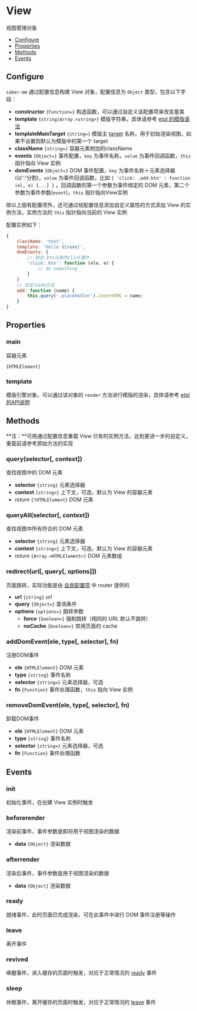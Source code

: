 View
===

视图管理对象

* [Configure](#configure)
* [Properties](#properties)
* [Methods](#methods)
* [Events](#events)

## Configure

`saber-mm` 通过配置信息构建 View 对象，配置信息为 `Object` 类型，包含以下字段：

* **constructor** `{Function=}` 构造函数，可以通过自定义该配置项来改变基类
* **template** `{string|Array.<string>}` 模版字符串，具体请参考 [etpl 的模版语法](https://github.com/ecomfe/etpl/blob/master/doc/syntax.md)
* **templateMainTarget** `{string=}` 模版主 [target](https://github.com/ecomfe/etpl/blob/master/doc/syntax.md#target) 名称，用于初始渲染视图，如果不设置则默认为模版中的第一个 target
* **className** `{string=}` 容器元素附加的className
* **events** `{Object=}` 事件配置，`key` 为事件名称，`value` 为事件回调函数，`this` 指针指向 View 实例
* **domEvents** `{Object=}` DOM 事件配置，`key` 为事件名称＋元素选择器(以':'分割)，`value` 为事件回调函数，比如 `{ 'click: .add-btn' : function (el, e) {...} }` 。回调函数的第一个参数为事件绑定的 DOM 元素，第二个参数为事件参数(`event`)，`this` 指针指向View实例

除以上固有配置项外，还可通过给配置信息添加自定义属性的方式添加 View 的实例方法，实例方法的 `this` 指针指向当前的 View 实例

配置实例如下：

```js
{
    className: 'test',
    template: 'hello ${name}',
    domEvents: {
        // 绑定.btn元素的click事件
        'click:.btn': function (ele, e) {
            // do something
        }
    }
    // 自定义add方法
    add: function (name) {
        this.query('.placehodler').innerHTML = name;
    }
}
```

## Properties

### main

容器元素

`{HTMLElement}`

### template

模版引擎对象，可以通过该对象的 `render` 方法进行模版的渲染，具体请参考 [etpl 的API说明](https://github.com/ecomfe/etpl/blob/master/doc/api.md)

## Methods

**注：**可用通过配置信息重载 View 已有的实例方法，达到更进一步的自定义，重载前请参考原始方法的实现

### query(selector[, context])

查找视图中的 DOM 元素

* **selector** `{string}` 元素选择器
* **context** `{string=}` 上下文，可选，默认为 View 的容器元素
* _return_ `{?HTMLElement}` DOM 元素

### queryAll(selector[, context])

查找视图中所有符合的 DOM 元素

* **selector** `{string}` 元素选择器
* **context** `{string=}` 上下文，可选，默认为 View 的容器元素
* _return_ `{Array.<HTMLElement>}` DOM 元素数组

### redirect(url[, query[, options]])

页面跳转，实际功能是由 [全局配置项](../README.md#configoptions) 中 router 提供的

* **url** `{string}` url
* **query** `{Object=}` 查询条件
* **options** `{options=}` 跳转参数
    * **force** `{boolean=}` 强制跳转（相同的 URL 默认不跳转）
    * **noCache** `{boolean=}` 禁用页面的 cache

### addDomEvent(ele, type[, selector], fn)

注册DOM事件

* **ele** `{HTMLElement}` DOM 元素
* **type** `{string}` 事件名称
* **selector** `{string=}` 元素选择器，可选
* **fn** `{Function}` 事件处理函数，`this` 指向 View 实例

### removeDomEvent(ele, type[, selector], fn)

卸载DOM事件

* **ele** `{HTMLElement}` DOM 元素
* **type** `{string}` 事件名称
* **selector** `{string=}` 元素选择器，可选
* **fn** `{Function}` 事件处理函数

## Events

### init

初始化事件，在创建 View 实例时触发

### beforerender

渲染前事件，事件参数是即将用于视图渲染的数据

* **data** `{Object}` 渲染数据

### afterrender

渲染后事件，事件参数是用于视图渲染的数据

* **data** `{Object}` 渲染数据

### ready

就绪事件，此时页面已完成渲染，可在此事件中进行 DOM 事件注册等操作

### leave

离开事件

### revived

唤醒事件，进入缓存的页面时触发，对应于正常情况的 [ready](#ready) 事件

### sleep 

休眠事件，离开缓存的页面时触发，对应于正常情况的 [leave](#leave) 事件
